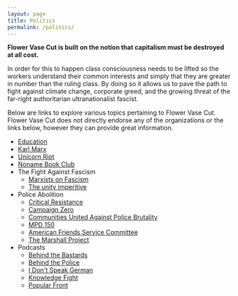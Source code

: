 ```yaml
---
layout: page
title: Politics
permalink: /politics/
---
```


**Flower Vase Cut is built on the notion that capitalism must be destroyed at all cost.**

In order for this to happen class consciousness needs to be lifted so the workers understand their common interests and simply that they are greater in number than the ruling class. By doing so it allows us to pave the path to fight against climate change, corporate greed, and the growing threat of the far-right authoritarian ultranationalist fascist.

Below are links to explore various topics pertaining to Flower Vase Cut. Flower Vase Cut does not directly endorse any of the organizations or the links below, however they can provide great information.

* [Education](https://www.cpusa.org/education/)
* [Karl Marx](https://www.marxists.org/english.htm)
* [Unicorn Riot](https://unicornriot.ninja/)
* [Noname Book Club](https://nonamebooks.com/)
* The Fight Against Fascism
  * [Marxists on Fascism](https://www.marxists.org/subject/fascism/index.htm)
  * [The unity imperitive](https://www.cpusa.org/article/the-unity-imperative-lessons-for-building-the-anti-fascist-alliance/)
* Police Abolition
  * [Critical Resistance](https://criticalresistance.org/abolish-policing/)
  * [Campaign Zero](https://campaignzero.org/)
  * [Communities United Against Police Brutality](https://www.cuapb.org/)
  * [MPD 150](https://www.mpd150.com/about/)
  * [American Friends Service Committee](https://www.afsc.org/defundpolice)
  * [The Marshall Project](https://www.themarshallproject.org/records/3382-police-abolition)
* Podcasts
  * [Behind the Bastards](https://www.iheart.com/podcast/105-behind-the-bastards-29236323/)
  * [Behind the Police](https://www.iheart.com/podcast/1119-behind-the-police-63877803/)
  * [I Don't Speak German](https://idontspeakgerman.libsyn.com/)
  * [Knowledge Fight](https://knowledgefight.libsyn.com/)
  * [Popular Front](https://www.popularfront.co/)

